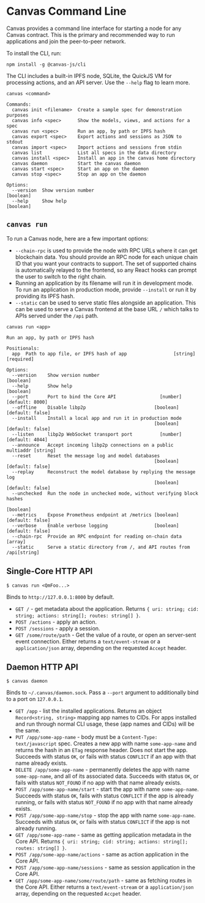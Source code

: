 # Canvas Command Line

Canvas provides a command line interface for starting a node for any
Canvas contract. This is the primary and recommended way to run
applications and join the peer-to-peer network.

To install the CLI, run:

```
npm install -g @canvas-js/cli
```

The CLI includes a built-in IPFS node, SQLite, the QuickJS VM for
processing actions, and an API server. Use the `--help` flag to learn more.

```
canvas <command>

Commands:
  canvas init <filename>  Create a sample spec for demonstration purposes
  canvas info <spec>      Show the models, views, and actions for a spec
  canvas run <spec>       Run an app, by path or IPFS hash
  canvas export <spec>    Export actions and sessions as JSON to stdout
  canvas import <spec>    Import actions and sessions from stdin
  canvas list             List all specs in the data directory
  canvas install <spec>   Install an app in the canvas home directory
  canvas daemon           Start the canvas daemon
  canvas start <spec>     Start an app on the daemon
  canvas stop <spec>      Stop an app on the daemon

Options:
  --version  Show version number                                       [boolean]
  --help     Show help                                                 [boolean]
```

## `canvas run`

To run a Canvas node, here are a few important options:

- `--chain-rpc` is used to provide the node with RPC URLs where it can get blockchain data. You should provide an RPC node for each unique chain ID that you want your contracts to support. The set of supported chains is automatically relayed to the frontend, so any React hooks can prompt the user to switch to the right chain.
- Running an application by its filename will run it in development mode. To run an application in production mode, provide `--install` or run it by providing its IPFS hash.
- `--static` can be used to serve static files alongside an application. This can be used to serve a Canvas frontend at the base URL `/` which talks to APIs served under the `/api` path.

```
canvas run <app>

Run an app, by path or IPFS hash

Positionals:
  app  Path to app file, or IPFS hash of app                 [string] [required]

Options:
  --version    Show version number                                     [boolean]
  --help       Show help                                               [boolean]
  --port       Port to bind the Core API                [number] [default: 8000]
  --offline    Disable libp2p                         [boolean] [default: false]
  --install    Install a local app and run it in production mode
                                                      [boolean] [default: false]
  --listen     libp2p WebSocket transport port          [number] [default: 4044]
  --announce   Accept incoming libp2p connections on a public multiaddr [string]
  --reset      Reset the message log and model databases
                                                      [boolean] [default: false]
  --replay     Reconstruct the model database by replying the message log
                                                      [boolean] [default: false]
  --unchecked  Run the node in unchecked mode, without verifying block hashes
                                                                       [boolean]
  --metrics    Expose Prometheus endpoint at /metrics [boolean] [default: false]
  --verbose    Enable verbose logging                 [boolean] [default: false]
  --chain-rpc  Provide an RPC endpoint for reading on-chain data         [array]
  --static     Serve a static directory from /, and API routes from /api[string]
```

## Single-Core HTTP API

```
$ canvas run <QmFoo...>
```

Binds to `http://127.0.0.1:8000` by default.

- `GET /` - get metadata about the application. Returns `{ uri: string; cid: string; actions: string[]; routes: string[] }`.
- `POST /actions` - apply an action.
- `POST /sessions` - apply a session.
- `GET /some/route/path` - Get the value of a route, or open an server-sent event connection. Either returns a `text/event-stream` or a `application/json` array, depending on the requested `Accept` header.

## Daemon HTTP API

```
$ canvas daemon
```

Binds to `~/.canvas/daemon.sock`. Pass a `--port` argument to additionally bind to a port on `127.0.0.1`.

- `GET /app` - list the installed applications. Returns an object `Record<string, string>` mapping app names to CIDs. For apps installed and run through normal CLI usage, these (app names and CIDs) will be the same.
- `PUT /app/some-app-name` - body must be a `Content-Type: text/javascript` spec. Creates a new app with name `some-app-name` and returns the hash in an `ETag` response header. Does not start the app. Succeeds with status `OK`, or fails with status `CONFLICT` if an app with that name already exists.
- `DELETE /app/some-app-name` - permanently deletes the app with name `some-app-name`, and all of its associated data. Succeeds with status `OK`, or fails with status `NOT_FOUND` if no app with that name already exists.
- `POST /app/some-app-name/start` - start the app with name `some-app-name`. Succeeds with status `OK`, fails with status `CONFLICT` if the app is already running, or fails with status `NOT_FOUND` if no app with that name already exists.
- `POST /app/some-app-name/stop` - stop the app with name `some-app-name`. Succeeds with status `OK`, or fails with status `CONFLICT` if the app is not already running.
- `GET /app/some-app-name` - same as getting application metadata in the Core API. Returns `{ uri: string; cid: string; actions: string[]; routes: string[] }`.
- `POST /app/some-app-name/actions` - same as action application in the Core API.
- `POST /app/some-app-name/sessions` - same as session application in the Core API.
- `GET /app/some-app-name/some/route/path` - same as fetching routes in the Core API. Either returns a `text/event-stream` or a `application/json` array, depending on the requested `Accpet` header.
